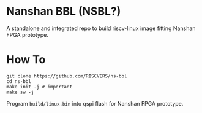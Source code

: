 # Nanshan BBL (NSBL?)

A standalone and integrated repo to build riscv-linux image fitting Nanshan FPGA prototype.

# How To

```
git clone https://github.com/RISCVERS/ns-bbl
cd ns-bbl
make init -j # important
make sw -j
```

Program `build/linux.bin` into qspi flash for Nanshan FPGA prototype.
